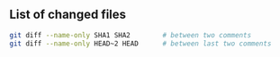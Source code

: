 ## List of changed files
```bash
git diff --name-only SHA1 SHA2        # between two comments
git diff --name-only HEAD~2 HEAD      # between last two comments
```

